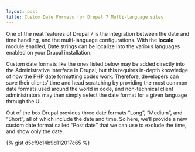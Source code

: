 ```yaml
---
layout: post
title: Custom Date Formats for Drupal 7 Multi-language sites
---
```


One of the neat features of Drupal 7 is the integration between the date and
time handling, and the multi-language configurations. With the **locale** module enabled, Date strings can be localize into the various languages enabled on your Drupal installation.

<!--more-->

Custom date formats like the ones listed below may be added directly into the
Administrative interface in Drupal, but this requires in-depth knowledge of how
the PHP date formatting codes work.  Therefore, developers can save their
clients’ time and head scratching by providing the most common date formats
used around the world in code,  and non-technical client administrators may
then simply select the date format for a given language through the UI.

Out of the box Drupal provides three date formats “Long”, “Medium”, and
“Short”, all of which include the date and time. So here, we’ll provide a new
custom date format called “Post date” that we can use to exclude the time, and
show only the date.

{% gist d5cf9c14b9d112017c65 %}
